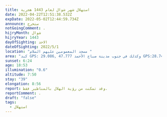 ```yaml
---
title: استهلال شهر شوال لعام 1443 هجرية
date: 2022-04-22T12:51:38.532Z
expDate: 2022-05-02T12:44:59.734Z
announce: ستخرج
notGoingComment: .
hijryMonth: شوال
hijryYear: 1443
dayOfSighting: الاحد
dateOfSighting: 2022/5/1
location: "مسجد المعصومين عليهم السلام "
area: "كبد GPS: 29.086, 47.777 وكذلك في جنوب مدينة صباح الأحمد GPS:28.743, 48.070"
sunset: 6:24
age: 18:53
illumination: "0.6"
altitude: 7:50
stay: "39"
elongation: 8:56
report: وقد تمكنت من رؤية الهلال بالمناظير فقط.
reportComment: .
draft: "false"
tags:
  - استهلال
---
```

